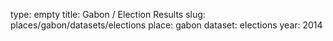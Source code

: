 type: empty
title: Gabon / Election Results
slug: places/gabon/datasets/elections
place: gabon
dataset: elections
year: 2014
